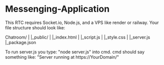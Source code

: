 # Messenging-Application
This RTC requires Socket.io, Node.js, and a VPS like render or railway.
Your file structure should look like:

Chatroom/
|
|_public/
| |_index.html
| |_script.js
| |_style.css
|
|_server.js
|_package.json

To run server.js you type: "node server.js" into cmd.
cmd should say something like: "Server running at https://YourDomain/"
